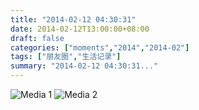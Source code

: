```yaml
---
title: "2014-02-12 04:30:31"
date: 2014-02-12T13:00:00+08:00
draft: false
categories: ["moments","2014","2014-02"]
tags: ["朋友圈","生活记录"]
summary: "2014-02-12 04:30:31..."
---
```


![Media 1](/Moments/photos/2014-02-12/201402120430310.jpg)
![Media 2](/Moments/photos/2014-02-12/201402120430311.jpg)
